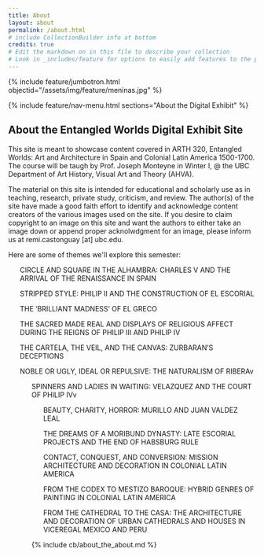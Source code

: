 ```yaml
---
title: About
layout: about
permalink: /about.html
# include CollectionBuilder info at bottom
credits: true
# Edit the markdown on in this file to describe your collection
# Look in _includes/feature for options to easily add features to the page
---
```


{% include feature/jumbotron.html objectid="/assets/img/feature/meninas.jpg" %}

{% include feature/nav-menu.html sections="About the Digital Exhibit" %}

## About the Entangled Worlds Digital Exhibit Site

This site is meant to showcase content covered in ARTH 320, Entangled Worlds: Art and Architecture in Spain and Colonial Latin America 1500-1700. The course will be taugh by Prof. Joseph Monteyne in Winter I, @ the UBC Department of Art History, Visual Art and Theory (AHVA).

The material on this site is intended for educational and scholarly use as in teaching, research, private study, criticism, and review. The author(s) of the site have made a good faith effort to identify and acknowledge content creators of the various images used on the site. If you desire to claim copyright to an image on this site and want the authors to either take an image down or append proper acknolwdgment for an image, please inform us at remi.castonguay [at] ubc.edu.

Here are some of themes we'll explore this semester:

<ul>CIRCLE AND SQUARE IN THE ALHAMBRA: CHARLES V AND THE ARRIVAL OF THE RENAISSANCE IN SPAIN</ul>
<ul>STRIPPED STYLE: PHILIP II AND THE CONSTRUCTION OF EL ESCORIAL</ul>
<ul>THE ‘BRILLIANT MADNESS’ OF EL GRECO</ul>
<ul>THE SACRED MADE REAL AND DISPLAYS OF RELIGIOUS AFFECT DURING THE REIGNS OF PHILIP III AND PHILIP IV</ul>
<ul>THE CARTELA, THE VEIL, AND THE CANVAS: ZURBARAN’S DECEPTIONS</ul>
<ul>NOBLE OR UGLY, IDEAL OR REPULSIVE: THE NATURALISM OF RIBERAv
<ul>SPINNERS AND LADIES IN WAITING: VELAZQUEZ AND THE COURT OF PHILIP IVv
<ul>BEAUTY, CHARITY, HORROR: MURILLO AND JUAN VALDEZ LEAL</ul>
<ul>THE DREAMS OF A MORIBUND DYNASTY: LATE ESCORIAL PROJECTS AND THE END OF HABSBURG RULE</ul>
<ul>CONTACT, CONQUEST, AND CONVERSION: MISSION ARCHITECTURE AND DECORATION IN COLONIAL LATIN AMERICA</ul>
<ul>FROM THE CODEX TO MESTIZO BAROQUE: HYBRID GENRES OF PAINTING IN COLONIAL LATIN AMERICA</ul>
<ul>FROM THE CATHEDRAL TO THE CASA: THE ARCHITECTURE AND DECORATION OF URBAN CATHEDRALS AND HOUSES IN VICEREGAL MEXICO AND PERU</ul>




<!-- IMPORTANT!!! DELETE this comment and the include below when you are finished editing this page for your collection. The include below introduces about page features. They will show up on your collection's about page until you delete it.  -->
{% include cb/about_the_about.md %}
